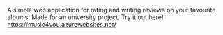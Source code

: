 A simple web application for rating and writing reviews on your favourite albums.
Made for an university project.
Try it out here! https://music4you.azurewebsites.net/
